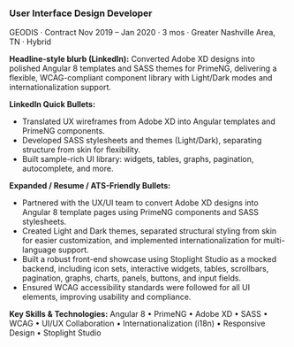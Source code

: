 



### **User Interface Design Developer**

GEODIS · Contract
Nov 2019 – Jan 2020 · 3 mos · Greater Nashville Area, TN · Hybrid


**Headline-style blurb (LinkedIn):**
Converted Adobe XD designs into polished Angular 8 templates and SASS themes for PrimeNG, delivering a flexible, WCAG-compliant component library with Light/Dark modes and internationalization support.


**LinkedIn Quick Bullets:**
* Translated UX wireframes from Adobe XD into Angular templates and PrimeNG components.
* Developed SASS stylesheets and themes (Light/Dark), separating structure from skin for flexibility.
* Built sample-rich UI library: widgets, tables, graphs, pagination, autocomplete, and more.


**Expanded / Resume / ATS-Friendly Bullets:**
* Partnered with the UX/UI team to convert Adobe XD designs into Angular 8 template pages using PrimeNG components and SASS stylesheets.
* Created Light and Dark themes, separated structural styling from skin for easier customization, and implemented internationalization for multi-language support.
* Built a robust front-end showcase using Stoplight Studio as a mocked backend, including icon sets, interactive widgets, tables, scrollbars, pagination, graphs, charts, panels, buttons, and input fields.
* Ensured WCAG accessibility standards were followed for all UI elements, improving usability and compliance.

**Key Skills & Technologies:** Angular 8 • PrimeNG • Adobe XD • SASS • WCAG • UI/UX Collaboration • Internationalization (i18n) • Responsive Design • Stoplight Studio




